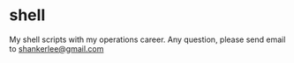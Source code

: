 # shell

My shell scripts with my operations career.
Any question, please send email to shankerlee@gmail.com

